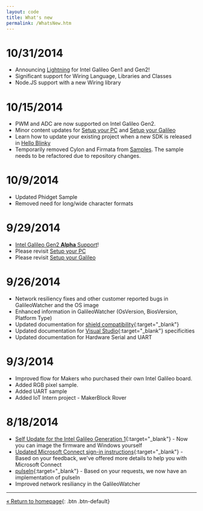 ```yaml
---
layout: code
title: What's new
permalink: /WhatsNew.htm
---
```


# 10/31/2014
  * Announcing [Lightning](Lighning.htm) for Intel Galileo Gen1 and Gen2!
  * Significant support for Wiring Language, Libraries and Classes
  * Node.JS support with a new Wiring library

# 10/15/2014
  * PWM and ADC are now supported on Intel Galileo Gen2.
  * Minor content updates for [Setup your PC](SetupPC.htm) and [Setup your Galileo](SetupGalileo.htm)
  * Learn how to update your existing project when a new SDK is released in [Hello Blinky](HelloBlinky.htm)
  * Temporarily removed Cylon and Firmata from [Samples](SampleApps.htm). The sample needs to be refactored due to repository changes.

# 10/9/2014
  * Updated Phidget Sample
  * Removed need for long/wide character formats

# 9/29/2014
  * [Intel Galileo Gen2 **Alpha** Support](Gen2.htm)!
  * Please revisit [Setup your PC](SetupPC.htm)
  * Please revisit [Setup your Galileo](SetupGalileo.htm)

# 9/26/2014
  * Network resiliency fixes and other customer reported bugs in GalileoWatcher and the OS image
  * Enhanced information in GalileoWatcher (OsVersion, BiosVersion, Platform Type)
  * Updated documentation for [shield compatibility](ShieldCompat.htm){:target="_blank"}
  * Updated documentation for [Visual Studio](VisualStudio.htm){:target="_blank"} specificities
  * Updated documentation for Hardware Serial and UART

# 9/3/2014
  * Improved flow for Makers who purchased their own Intel Galileo board.
  * Added RGB pixel sample.
  * Added UART sample
  * Added IoT Intern project - MakerBlock Rover
  
# 8/18/2014

  * [Self Update for the Intel Galileo Generation 1](IBoughtAGalileo.htm){:target="_blank"} - Now you can image the firmware and Windows yourself
  * [Updated Microsoft Connect sign-in instructions](SigninMSConnect.htm){:target="_blank"} - Based on your feedback, we've offered more details to help you with Microsoft Connect
  * [pulseIn](http://arduino.cc/en/Reference/PulseIn){:target="_blank"} - Based on your requests, we now have an implementation of pulseIn
  * Improved network resiliancy in the GalileoWatcher

---
[&laquo; Return to homepage](index.htm){: .btn .btn-default} 

